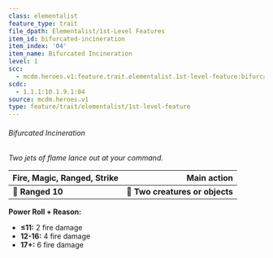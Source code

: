 ```yaml
---
class: elementalist
feature_type: trait
file_dpath: Elementalist/1st-Level Features
item_id: bifurcated-incineration
item_index: '04'
item_name: Bifurcated Incineration
level: 1
scc:
  - mcdm.heroes.v1:feature.trait.elementalist.1st-level-feature:bifurcated-incineration
scdc:
  - 1.1.1:10.1.9.1:04
source: mcdm.heroes.v1
type: feature/trait/elementalist/1st-level-feature
---
```


###### Bifurcated Incineration

*Two jets of flame lance out at your command.*

| **Fire, Magic, Ranged, Strike** |                 **Main action** |
| ------------------------------- | ------------------------------: |
| **📏 Ranged 10**                | **🎯 Two creatures or objects** |

**Power Roll + Reason:**

- **≤11:** 2 fire damage
- **12-16:** 4 fire damage
- **17+:** 6 fire damage
